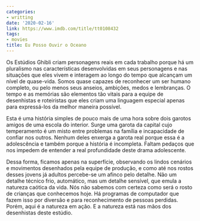 ```yaml
---
categories:
- writting
date: '2020-02-16'
link: https://www.imdb.com/title/tt0108432
tags:
- movies
title: Eu Posso Ouvir o Oceano
---
```


Os Estúdios Ghibli criam personagens reais em cada trabalho porque há um pluralismo nas características desenvolvidas em seus personagens e nas situações que eles vivem e interagem ao longo do tempo que alcançam um nível de quase-vida. Somos quase capazes de reconhecer um ser humano completo, ou pelo menos seus anseios, ambições, medos e lembranças. O tempo e as memórias são elementos tão vitais para a equipe de desenhistas e roteiristas que eles criam uma linguagem especial apenas para expressá-los da melhor maneira possível.

Esta é uma história simples de pouco mais de uma hora sobre dois garotos amigos de uma escola do interior. Surge uma garota da capital cujo temperamento é um misto entre problemas na família e incapacidade de confiar nos outros. Nenhum deles enxerga a garota real porque essa é a adolescência e também porque a história é incompleta. Faltam pedaços que nos impedem de entender a real profundidade deste drama adolescente.

Dessa forma, ficamos apenas na superfície, observando os lindos cenários e movimentos desenhados pela equipe de produção, e como até nos rostos desses jovens já adultos percebe-se um afinco pelo detalhe. Não um detalhe técnico frio, automático, mas um detalhe sensível, que emula a natureza caótica da vida. Nós não sabemos com certeza como será o rosto de crianças que conhecemos hoje. Há programas de computador que fazem isso por diversão e para reconhecimento de pessoas perdidas. Porém, aqui é a natureza em ação. E a natureza está nas mãos dos desenhistas deste estúdio.

